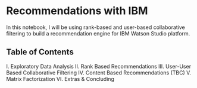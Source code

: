 # Recommendations with IBM

In this notebook, I will be using rank-based and user-based collaborative filtering to build a recommendation engine for IBM Watson Studio platform.

## Table of Contents
I. Exploratory Data Analysis
II. Rank Based Recommendations
III. User-User Based Collaborative Filtering
IV. Content Based Recommendations (TBC)
V. Matrix Factorization
VI. Extras & Concluding